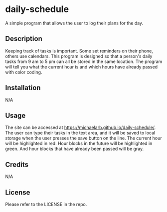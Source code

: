 # daily-schedule
A simple program that allows the user to log their plans for the day.

## Description

Keeping track of tasks is important. Some set reminders on their phone, others use calendars. This program is designed so that a person's daily tasks from 9 am to 5 pm can all be stored in the same location. The program will tell you what the current hour is and which hours have already passed with color coding.

## Installation

N/A

## Usage
The site can be accessed at https://michaelarb.github.io/daily-schedule/. The user can type their tasks in the text area, and it will be saved to local storage when the user presses the save button on the line. The current hour will be highlighted in red. Hour blocks in the future will be highlighted in green. And hour blocks that have already been passed will be gray. 


## Credits

N/A

## License

Please refer to the LICENSE in the repo.

